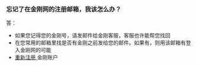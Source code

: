 ### 忘记了在金刚网的注册邮箱，我该怎么办？
答：
- 如果您记得您的金刚号，请发邮件给金刚客服，客服也许能帮您找回
- 在您常用的邮箱里找是否有金刚之前发给您的邮件。如果有，则用该邮箱有登入金刚网的可能
- [ 重新注册 ]()金刚账户
